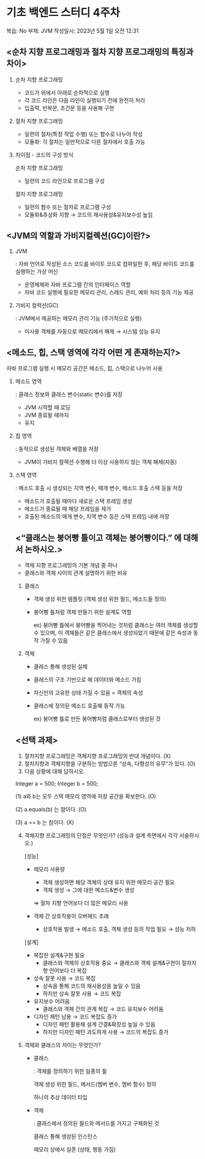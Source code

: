 # 기초 백엔드 스터디 4주차

복습: No
부제: JVM
작성일시: 2023년 5월 1일 오전 12:31

## <**순차 지향 프로그래밍과 절차 지향 프로그래밍의 특징과 차이>**

1. 순차 지향 프로그래밍
    - 코드가 위에서 아래로 순차적으로 실행
    - 각 코드 라인은 다음 라인이 실행되기 전에 완전히 처리
    - 입출력, 반복문, 조건문 등을 사용해 구현
2. 절차 지향 프로그래밍
    - 일련의 절차(특정 작업 수행) 또는 함수로 나누어 작성
    - 모듈화: 각 절차는 일반적으로 다른 절차에서 호출 가능
3. 차이점 - 코드의 구성 방식
    
    순차 지향 프로그래밍
    
    - 일련의 코드 라인으로 프로그램 구성
    
    절차 지향 프로그래밍
    
    - 일련의 함수 또는 절차로 프로그램 구성
    - 모듈화&추상화 지향 → 코드의 재사용성&유지보수성 높임
        
        

## <**JVM의 역할과 가비지컬렉션(GC)이란?>**

1. JVM
    
    : 자바 언어로 작성된 소스 코드를 바이트 코드로 컴파일한 후, 해당 바이트 코드를 실행하는 가상 머신 
    
    - 운영체제와 자바 프로그램 간의 인터페이스 역할
    - 자바 코드 실행에 필요한 메모리 관리, 스레드 관리, 예외 처리 등의 기능 제공
2. 가비지 컬력션(GC)
    
    : JVM에서 제공하는 메모리 관리 기능 (주기적으로 실행)
    
    - 미사용 객체를 자동으로 메모리에서 해제 → 시스템 성능 유지
    

## <**메소드, 힙, 스택 영역에 각각 어떤 게 존재하는지?>**

자바 프로그램 실행 시 메모리 공간은 메소드, 힙, 스택으로 나누어 사용

1. 메소드 영역
    
    : 클래스 정보와 클래스 변수(static 변수)를 저장
    
    - JVM 시작할 때 로딩
    - JVM 종료될 때까지
    - 유지
2. 힙 영역
    
    : 동적으로 생성된 객체와 배열을 저장
    
    - JVM이 가비지 컬렉션 수행해 더 이상 사용하지 않는 객체 해제(자동)
3. 스택 영역
    
    : 메소드 호출 시 생성되는 지역 변수, 매개 변수, 메소드 호출 스택 등을 저장
    
    - 메소드가 호출될 때마다 새로운 스택 프레임 생성
    - 메소드가 종료될 때 해당 프레임을 제거
    - 호출된 메소드의 매개 변수, 지역 변수 등은 스택 프레임 내에 저장
    
    ## <**“클래스는 붕어빵 틀이고 객체는 붕어빵이다.” 에 대해서 논하시오.>**
    
    - 객체 지향 프로그래밍의 기본 개념 중 하나
    - 클래스와 객체 사이의 관계 설명하기 위한 비유
    1. 클래스
        - 객체 생성 위한 템플릿 (객체 생성 위한 필드, 메소드들 정의)
        - 붕어빵 틀처럼 객체 만들기 위한 설계도 역할
            
            ex) 붕어빵 틀에서 붕어빵을 찍어내는 것처럼 클래스는 여러 객체를 생성할 수 있으며, 이 객체들은 같은 클래스에서 생성되었기 때문에 같은 속성과 동작 가질 수 있음
            
    2. 객체
        - 클래스 통해 생성된 실체
        - 클래스의 구조 기반으로 해 데이터와 메소드 가짐
        - 자신만의 고유한 상태 가질 수 있음 = 객체의 속성
        - 클래스에 정의된 메소드 호출해 동작 가능
            
            ex) 붕어빵 틀로 만든 붕어빵처럼 클래스로부터 생성된 것
            
    
    ## <선택 과제>
    
    1. 절차지향 프로그래밍은 객체지향 프로그래밍의 반대 개념이다. (X)
    2. 절차지향과 객체지향을 구분하는 방법으론 “상속, 다형성의 유무”가 있다. (O)
    3. 다음 상황에 대해 답하시오.
    
    Integer a = 500;
    Integer b = 500;
    
    (1) a와 b는 모두 스택 메모리 영역에 저장 공간을 확보한다. (O)
    
    (2) a.equals(b) 는 참이다. (O)
    
    (3) a == b 는 참이다. (X)
    
    4. 객체지향 프로그래밍의 단점은 무엇인가? (성능과 설계 측면에서 각각 서술하시오.)
        
        [성능]
        
        - 메모리 사용량
            - 객체 생성하면 해당 객체의 상태 유지 위한 메모리 공간 필요
            - 객체 생성 → 그에 대한 메소드&변수 생성
            
            ⇒ 절차 지향 언어보다 더 많은 메모리 사용
            
        - 객체 간 상호작용이 오버헤드 초래
            - 상호작용 발생 → 메소드 호출, 객체 생성 등의 작업 필요 → 성능 저하
        
        [설계]
        
        - 복잡한 설계&구현 필요
            - 클래스와 객체의 상호작용 중요 → 클래스와 객체 설계&구현이 절차지향 언어보다 더 복잡
        - 상속 잘못 사용 → 코드 복잡
            - 상속을 통해 코드의 재사용성을 높일 수 있음
            - 하지만 상속 잘못 사용 → 코드 복잡
        - 유지보수 어려움
            - 클래스와 객체 간의 관계 복잡 → 코드 유지보수 어려움
        - 디자인 패턴 남용 → 코드 복잡도 증가
            - 디자인 패턴 활용해 설계 간결&확장성 높일 수 있음
            - 하지만 디자인 패턴 과도하게 사용 → 코드의 복잡도 증가
    5. 객체와 클래스의 차이는 무엇인가?
        - 클래스
            
            : 객체를 정의하기 위한 일종의 틀
            
            객체 생성 위한 필드, 메서드(멤버 변수, 멤버 함수) 정의
            
            하나의 추상 데이터 타입
            
        - 객체
            
            : 클래스에서 정의된 필드와 메서드를 가지고 구체화된 것
            
            클래스 통해 생성된 인스턴스
            
            메모리 상에서 실존 (상태, 행동 가짐)
